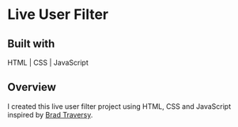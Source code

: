 # Live User Filter

## Built with

HTML | CSS | JavaScript

## Overview

I created this live user filter project using HTML, CSS and JavaScript inspired by <a href="https://www.youtube.com/@TraversyMedia">Brad Traversy</a>.
